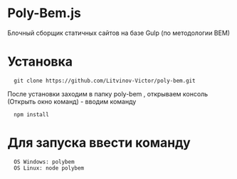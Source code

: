 # Poly-Bem.js
Блочный сборщик статичных сайтов на базе Gulp (по методологии BEM)
# Установка
```git
  git clone https://github.com/Litvinov-Victor/poly-bem.git
```
После установки заходим в папку poly-bem , открываем консоль (Открыть окно команд) - вводим команду

```git
  npm install
```

# Для запуска ввести команду

```git
  OS Windows: polybem
  OS Linux: node polybem
```
